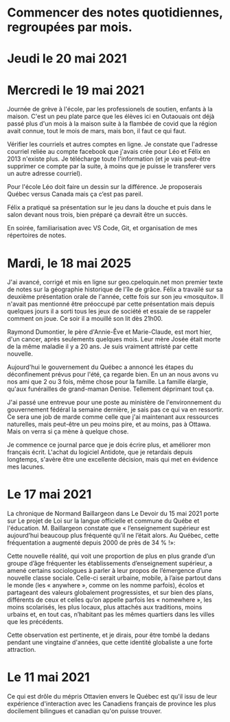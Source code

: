 # Commencer des notes quotidiennes, regroupées par mois. 

# Jeudi le 20 mai 2021


# Mercredi le 19 mai 2021

Journée de grève à l'école, par les professionels de soutien, enfants à la maison. C'est un peu plate parce que les élèves ici en Outaouais ont déjà passé plus d'un mois à la maison suite à la flambée de covid que la région avait connue, tout le mois de mars, mais bon, il faut ce qui faut. 

Vérifier les courriels et autres comptes en ligne. Je constate que l'adresse courriel reliée au compte facebook que j'avais crée pour Léo et Félix en 2013 n'existe plus. Je télécharge toute l'information (et je vais peut-être supprimer ce compte par la suite, à moins que je puisse le transferer vers un autre adresse courriel).  

Pour l'école Léo doit faire un dessin sur la différence. Je proposerais Québec versus Canada mais ça c’est pas pareil.  

Félix a pratiqué sa présentation sur le jeu dans la douche et puis dans le salon devant nous trois, bien préparé ça devrait être un succès. 

En soirée, familiarisation avec VS Code, Git, et organisation de mes répertoires de notes. 


# Mardi, le 18 mai 2025

J'ai avancé, corrigé et mis en ligne sur geo.cpeloquin.net mon premier texte de notes sur la géographie historique de l'île de grâce. 
Félix a travailé sur sa deuxième présentation orale de l'année, cette fois sur son jeu «mosquito». Il n'avait pas mentionné être préoccupé par cette présentation mais depuis quelques jours il a sorti tous les jeux de société et essaie de se rappeler comment on joue. Ce soir il a mouillé son lit dès 21h00.  

Raymond Dumontier, le père d'Annie-Êve et Marie-Claude, est mort hier, d'un cancer, après seulements quelques mois. Leur mère Josée était morte de la même maladie il y a 20 ans. Je suis vraiment attristé par cette nouvelle.  

Aujourd'hui le gouvernement du Québec a annoncé les étapes du déconfinement prévus pour l'été, ça regarde bien. En un an nous avons vu nos ami que 2 ou 3 fois, même chose pour la famille. La famille élargie, qu'aux funérailles de grand-maman Denise. Tellement déprimant tout ça.  

J'ai passé une entrevue pour une poste au ministère de l'environnement du gouvernement fédéral la semaine dernière, je sais pas ce qui va en ressortir. Ce sera une job de marde comme celle que j'ai maintenant aux ressources naturelles, mais peut-être un peu moins pire, et au moins, pas à Ottawa. Mais on verra si ça mène à quelque chose.  

Je commence ce journal parce que je dois écrire plus, et améliorer mon français écrit. L'achat du logiciel Antidote, que je retardais depuis longtemps, s'avère être une excellente décision, mais qui met en évidence mes lacunes.  

# Le 17 mai 2021

La chronique de Normand Baillargeon dans Le Devoir du 15 mai 2021 porte sur Le projet de Loi sur la langue officielle et commune du Québe et l'éducation. M. Baillargeon constate que « l’enseignement supérieur est aujourd’hui beaucoup plus fréquenté qu’il ne l’était alors. Au Québec, cette fréquentation a augmenté depuis 2000 de près de 34 % !»:

Cette nouvelle réalité, qui voit une proportion de plus en plus grande d’un groupe d’âge fréquenter les établissements d’enseignement supérieur, a amené certains sociologues à parler à leur propos de l’émergence d’une nouvelle classe sociale. Celle-ci serait urbaine, mobile, à l’aise partout dans le monde (les « anywhere », comme on les nomme parfois), écolos et partageant des valeurs globalement progressistes, et sur bien des plans, différents de ceux et celles qu’on appelle parfois les « nomewhere », les moins scolarisés, les plus locaux, plus attachés aux traditions, moins urbains et, en tout cas, n’habitant pas les mêmes quartiers dans les villes que les précédents.

Cette observation est pertinente, et je dirais, pour être tombé la dedans pendant une vingtaine d'années, que cette identité globaliste a une forte attraction. 


# Le 11 mai 2021

Ce qui est drôle du mépris Ottavien envers le Québec est qu'il issu de leur expérience d'interaction avec les Canadiens français de province les plus docilement bilingues et canadian qu'on puisse trouver.

